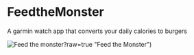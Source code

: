 # FeedtheMonster
A garmin watch app that converts your daily calories to burgers

![Feed the monster]([https://github.com/JonasSkjodt/FeedtheMonster/blob/main/resources/drawables/images/garmin%20app%20image.jpg])?raw=true "Feed the Monster")
